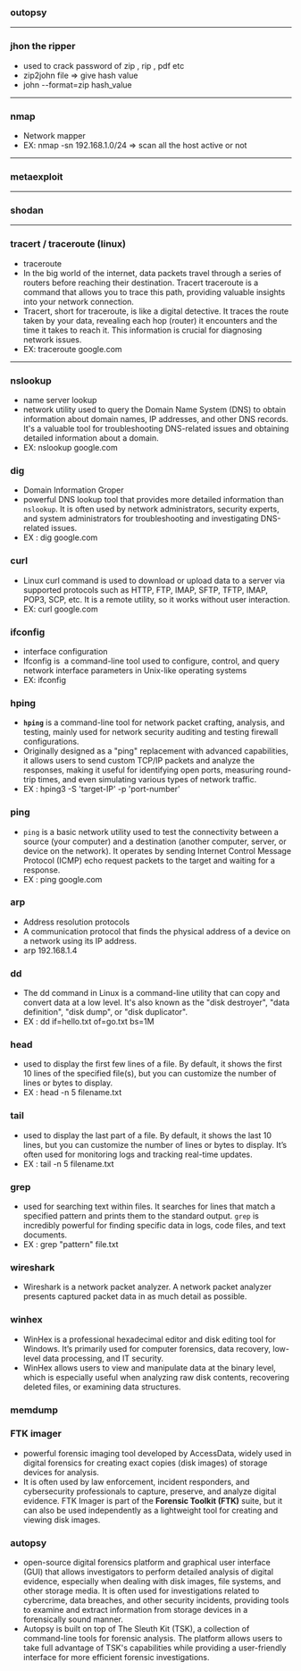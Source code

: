 

### **outopsy**

---
### **jhon the ripper**
- used to crack password of zip , rip , pdf etc
- zip2john file => give hash value
- john --format=zip hash_value


---
### nmap
- Network mapper 
- EX: nmap -sn 192.168.1.0/24 => scan all the host active or not

---
### metaexploit

---
### shodan

---

### **tracert / traceroute (linux)**
- traceroute
- In the big world of the internet, data packets travel through a series of routers before reaching their destination. Tracert traceroute is a command that allows you to trace this path, providing valuable insights into your network connection.
- Tracert, short for traceroute, is like a digital detective. It traces the route taken by your data, revealing each hop (router) it encounters and the time it takes to reach it. This information is crucial for diagnosing network issues.
- EX:  traceroute google.com

---


### **nslookup**
- name server lookup
- network utility used to query the Domain Name System (DNS) to obtain information about domain names, IP addresses, and other DNS records. It's a valuable tool for troubleshooting DNS-related issues and obtaining detailed information about a domain.
- EX: nslookup google.com 

### dig
- Domain Information Groper
- powerful DNS lookup tool that provides more detailed information than `nslookup`. It is often used by network administrators, security experts, and system administrators for troubleshooting and investigating DNS-related issues.
- EX : dig google.com
### curl
- Linux curl command is used to download or upload data to a server via supported protocols such as HTTP, FTP, IMAP, SFTP, TFTP, IMAP, POP3, SCP, etc. It is a remote utility, so it works without user interaction.
- EX: curl google.com

### ifconfig
- interface configuration
- Ifconfig is  a command-line tool used to configure, control, and query network interface parameters in Unix-like operating systems
- EX: ifconfig 
### hping
- **`hping`** is a command-line tool for network packet crafting, analysis, and testing, mainly used for network security auditing and testing firewall configurations.
- Originally designed as a "ping" replacement with advanced capabilities, it allows users to send custom TCP/IP packets and analyze the responses, making it useful for identifying open ports, measuring round-trip times, and even simulating various types of network traffic.
- EX : hping3 -S  'target-IP' -p 'port-number'
### ping
- `ping` is a basic network utility used to test the connectivity between a source (your computer) and a destination (another computer, server, or device on the network). It operates by sending Internet Control Message Protocol (ICMP) echo request packets to the target and waiting for a response.
- EX : ping google.com

### arp
- Address resolution protocols
- A communication protocol that finds the physical address of a device on a network using its IP address.
- arp 192.168.1.4
### dd
- The dd command in Linux is a command-line utility that can copy and convert data at a low level. It's also known as the "disk destroyer", "data definition", "disk dump", or "disk duplicator".
- EX : dd if=hello.txt of=go.txt bs=1M
### head
- used to display the first few lines of a file. By default, it shows the first 10 lines of the specified file(s), but you can customize the number of lines or bytes to display.
- EX : head -n 5 filename.txt

### tail
- used to display the last part of a file. By default, it shows the last 10 lines, but you can customize the number of lines or bytes to display. It’s often used for monitoring logs and tracking real-time updates.
- EX : tail -n 5 filename.txt

### grep
- used for searching text within files. It searches for lines that match a specified pattern and prints them to the standard output. `grep` is incredibly powerful for finding specific data in logs, code files, and text documents.
- EX : grep "pattern" file.txt

### wireshark
- Wireshark is a network packet analyzer. A network packet analyzer presents captured packet data in as much detail as possible.
### winhex
- WinHex is a professional hexadecimal editor and disk editing tool for Windows. It’s primarily used for computer forensics, data recovery, low-level data processing, and IT security.
- WinHex allows users to view and manipulate data at the binary level, which is especially useful when analyzing raw disk contents, recovering deleted files, or examining data structures.

### memdump

### FTK imager
- powerful forensic imaging tool developed by AccessData, widely used in digital forensics for creating exact copies (disk images) of storage devices for analysis.
- It is often used by law enforcement, incident responders, and cybersecurity professionals to capture, preserve, and analyze digital evidence. FTK Imager is part of the **Forensic Toolkit (FTK)** suite, but it can also be used independently as a lightweight tool for creating and viewing disk images.

### autopsy
- open-source digital forensics platform and graphical user interface (GUI) that allows investigators to perform detailed analysis of digital evidence, especially when dealing with disk images, file systems, and other storage media. It is often used for investigations related to cybercrime, data breaches, and other security incidents, providing tools to examine and extract information from storage devices in a forensically sound manner.
- Autopsy is built on top of The Sleuth Kit (TSK), a collection of command-line tools for forensic analysis. The platform allows users to take full advantage of TSK's capabilities while providing a user-friendly interface for more efficient forensic investigations.
